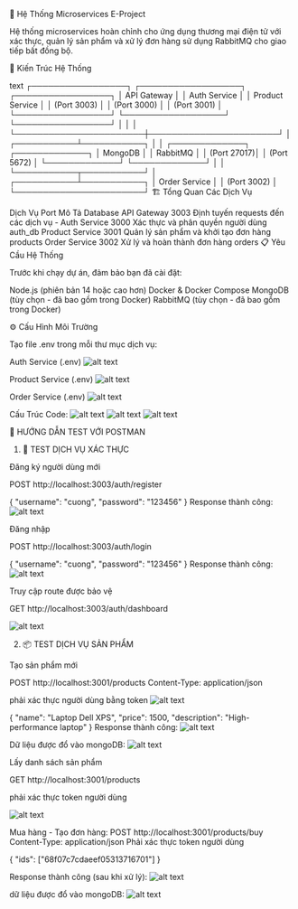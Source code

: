 🚀 Hệ Thống Microservices E-Project

Hệ thống microservices hoàn chỉnh cho ứng dụng thương mại điện tử với xác thực, quản lý sản phẩm và xử lý đơn hàng sử dụng RabbitMQ cho giao tiếp bất đồng bộ.

🌟 Kiến Trúc Hệ Thống

text
┌─────────────────┐    ┌──────────────────┐    ┌─────────────────┐
│   API Gateway   │    │   Auth Service   │    │ Product Service │
│    (Port 3003)  │    │    (Port 3000)   │    │   (Port 3001)   │
└─────────────────┘    └──────────────────┘    └─────────────────┘
         │                       │                       │
         └───────────────────────┼───────────────────────┘
                                 │
                     ┌───────────┴───────────┐
                     │                       │
             ┌─────────────┐         ┌─────────────┐
             │  MongoDB    │         │  RabbitMQ   │
             │ (Port 27017)│         │ (Port 5672) │
             └─────────────┘         └─────────────┘
                       │                       │
                       └───────────┬───────────┘
                                 │
                     ┌───────────┴───────────┐
                     │   Order Service       │
                     │    (Port 3002)        │
                     └───────────────────────┘
🏗️ Tổng Quan Các Dịch Vụ

Dịch Vụ	Port	Mô Tả	Database
API Gateway	3003	Định tuyến requests đến các dịch vụ	-
Auth Service	3000	Xác thực và phân quyền người dùng	auth_db
Product Service	3001	Quản lý sản phẩm và khởi tạo đơn hàng	products
Order Service	3002	Xử lý và hoàn thành đơn hàng	orders
📋 Yêu Cầu Hệ Thống

Trước khi chạy dự án, đảm bảo bạn đã cài đặt:

Node.js (phiên bản 14 hoặc cao hơn)
Docker & Docker Compose
MongoDB (tùy chọn - đã bao gồm trong Docker)
RabbitMQ (tùy chọn - đã bao gồm trong Docker)

⚙️ Cấu Hình Môi Trường

Tạo file .env trong mỗi thư mục dịch vụ:

Auth Service (.env)
![alt text](public/img/env_auth.png)

Product Service (.env)
![alt text](public/img/p_env.png)

Order Service (.env)
![alt text](public/img/orther_env.png)


Cấu Trúc Code:
![alt text](public/img/ct_code1.png)
![alt text](public/img/ct_code2.png)
![alt text](public/img/ct_code3.png)

🧪 HƯỚNG DẪN TEST VỚI POSTMAN

1. 🔐 TEST DỊCH VỤ XÁC THỰC

Đăng ký người dùng mới


POST http://localhost:3003/auth/register

{
  "username": "cuong",
  "password": "123456"
}
Response thành công:
![alt text](public/img/dktc.png)


Đăng nhập

POST http://localhost:3003/auth/login

{
  "username": "cuong",
  "password": "123456"
}
Response thành công:
![alt text](public/img/dntc.png)

Truy cập route được bảo vệ

GET http://localhost:3003/auth/dashboard

![alt text](public/img/welcome_db.png)

2. 📦 TEST DỊCH VỤ SẢN PHẨM

Tạo sản phẩm mới

POST http://localhost:3001/products
Content-Type: application/json

phải xác thực người dùng bằng token
![alt text](public/img/taosp_token.png)

{
  "name": "Laptop Dell XPS",
  "price": 1500,
  "description": "High-performance laptop"
}
Response thành công:
![alt text](public/img/taosp_thanhcong.png)

Dữ liệu được đổ vào mongoDB:
![alt text](public/img/dl_SP.png)



Lấy danh sách sản phẩm

GET http://localhost:3001/products

phải xác thực token người dùng 

![alt text](public/img/xemSP.png)


Mua hàng - Tạo đơn hàng:
POST http://localhost:3001/products/buy
Content-Type: application/json
Phải xác thực token người dùng

{
  "ids": ["68f07c7cdaeef05313716701"]
}

Response thành công (sau khi xử lý):
![alt text](public/img/mua_tc.png)

dữ liệu được đổ vào mongoDB:
![alt text](public/img/mua_DB.png)
